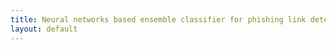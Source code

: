 ```yaml
---
title: Neural networks based ensemble classifier for phishing link detection
layout: default
---
```


